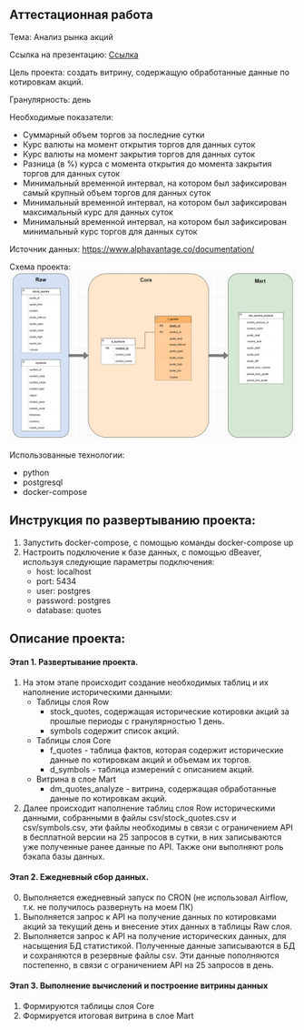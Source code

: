 ## Аттестационная работа
Тема: Анализ рынка акций

Ссылка на презентацию: [Ссылка](/presentation/presentation.pdf)

Цель проекта: создать витрину, содержащую обработанные данные по котировкам акций.

Гранулярность: день

Необходимые показатели:
 - Суммарный объем торгов за последние сутки
 - Курс валюты на момент открытия торгов для данных суток
 - Курс валюты на момент закрытия торгов для данных суток
 - Разница (в %) курса с момента открытия до момента закрытия торгов для данных суток
 - Минимальный временной интервал, на котором был зафиксирован самый крупный объем торгов для данных суток
 - Минимальный временной интервал, на котором был зафиксирован максимальный курс для данных суток
 - Минимальный временной интервал, на котором был зафиксирован минимальный курс торгов для данных суток

Источник данных: https://www.alphavantage.co/documentation/

Схема проекта:
![Схема проекта](/src/scheme.png)

Использованные технологии:
 - python
 - postgresql
 - docker-compose

## Инструкция по развертыванию проекта:

1. Запустить docker-compose, с помощью команды docker-compose up
2. Настроить подключение к базе данных, с помощью dBeaver, используя следующие параметры подключения:
   - host: localhost
   - port: 5434
   - user: postgres
   - password: postgres
   - database: quotes

## Описание проекта:

#### Этап 1. Развертывание проекта. 

1. На этом этапе происходит создание необходимых таблиц и их наполнение историческими данными:
    - Таблицы слоя Row 
      - stock_quotes, содержащая исторические котировки акций за прошлые периоды с гранулярностью 1 день.
      - symbols содержит список акций.
    - Таблицы слоя Core
      - f_quotes - таблица фактов, которая содержит исторические данные по котировкам акций и объемам их торгов.
      - d_symbols - таблица измерений с описанием акций.
    - Витрина в слое Mart
      - dm_quotes_analyze - витрина, содержащая обработанные данные по котировкам акций.
2. Далее происходит наполнение таблиц слоя Row историческими данными, собранными в файлы csv/stock_quotes.csv и csv/symbols.csv, эти файлы необходимы в связи с ограничением API в бесплатной версии на 25 запросов в сутки, в них записываются уже полученные ранее данные по API. Также они выполняют роль бэкапа базы данных.

#### Этап 2. Ежедневный сбор данных.

0. Выполняется ежедневный запуск по CRON (не использовал Airflow, т.к. не получилось развернуть на моем ПК)
1. Выполняется запрос к API на получение данных по котировками акций за текущий день и внесение этих данных в таблицы Raw слоя.
2. Выполняется запрос к API на получение исторических данных, для насыщения БД статистикой. Полученные данные записываются в БД и сохраняются в резервные файлы csv. Эти данные пополняются постепенно, в связи с ограничением API на 25 запросов в день.

#### Этап 3. Выполнение вычислений и построение витрины данных

1. Формируются таблицы слоя Core
2. Формируется итоговая витрина в слое Mart